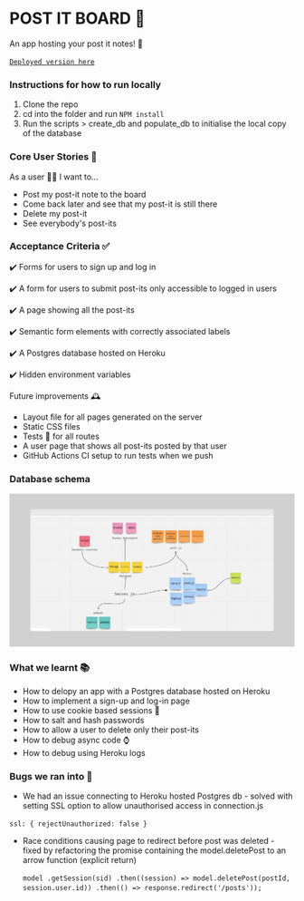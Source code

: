 # POST IT BOARD 📮

An app hosting your post it notes! 📌

[`Deployed version here`](https://post-post-its.herokuapp.com/)

### Instructions for how to run locally

1. Clone the repo
2. cd into the folder and run `NPM install`
3. Run the scripts > create_db and populate_db to initialise the local copy of the database

### Core User Stories 📖

As a user 🙎‍♀️ I want to...

- Post my post-it note to the board
- Come back later and see that my post-it is still there
- Delete my post-it
- See everybody's post-its

### Acceptance Criteria ✅

✔️ Forms for users to sign up and log in

✔️ A form for users to submit post-its only accessible to logged in users

✔️ A page showing all the post-its

✔️ Semantic form elements with correctly associated labels

✔️ A Postgres database hosted on Heroku

✔️ Hidden environment variables

Future improvements 🕰

- Layout file for all pages generated on the server
- Static CSS files
- Tests 🧪 for all routes
- A user page that shows all post-its posted by that user
- GitHub Actions CI setup to run tests when we push

### Database schema

![Database schema](database.png)

### What we learnt 📚

- How to delopy an app with a Postgres database hosted on Heroku
- How to implement a sign-up and log-in page
- How to use cookie based sessions 🍪
- How to salt and hash passwords
- How to allow a user to delete only their post-its
- How to debug async code ⌚️
- How to debug using Heroku logs

### Bugs we ran into 🐛

- We had an issue connecting to Heroku hosted Postgres db - solved with setting SSL option to allow unauthorised access in connection.js

`ssl: { rejectUnauthorized: false }`

- Race conditions causing page to redirect before post was deleted - fixed by refactoring the promise containing the model.deletePost to an arrow function (explicit return)

  `model .getSession(sid) .then((session) => model.deletePost(postId, session.user.id)) .then(() => response.redirect('/posts'));`

